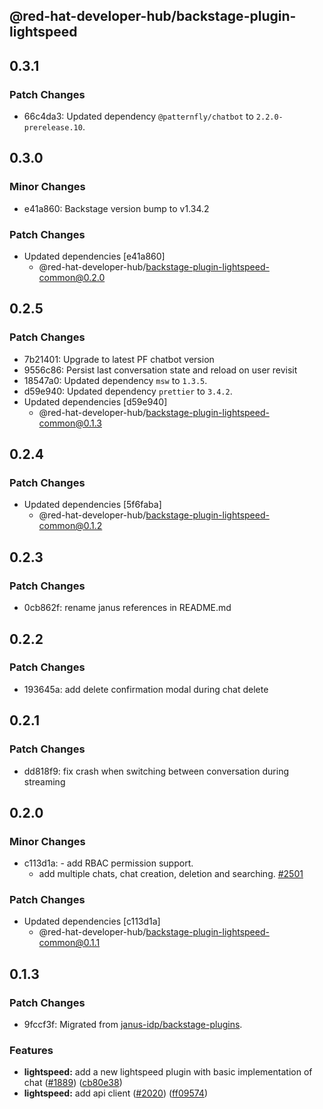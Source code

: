 ## @red-hat-developer-hub/backstage-plugin-lightspeed

## 0.3.1

### Patch Changes

- 66c4da3: Updated dependency `@patternfly/chatbot` to `2.2.0-prerelease.10`.

## 0.3.0

### Minor Changes

- e41a860: Backstage version bump to v1.34.2

### Patch Changes

- Updated dependencies [e41a860]
  - @red-hat-developer-hub/backstage-plugin-lightspeed-common@0.2.0

## 0.2.5

### Patch Changes

- 7b21401: Upgrade to latest PF chatbot version
- 9556c86: Persist last conversation state and reload on user revisit
- 18547a0: Updated dependency `msw` to `1.3.5`.
- d59e940: Updated dependency `prettier` to `3.4.2`.
- Updated dependencies [d59e940]
  - @red-hat-developer-hub/backstage-plugin-lightspeed-common@0.1.3

## 0.2.4

### Patch Changes

- Updated dependencies [5f6faba]
  - @red-hat-developer-hub/backstage-plugin-lightspeed-common@0.1.2

## 0.2.3

### Patch Changes

- 0cb862f: rename janus references in README.md

## 0.2.2

### Patch Changes

- 193645a: add delete confirmation modal during chat delete

## 0.2.1

### Patch Changes

- dd818f9: fix crash when switching between conversation during streaming

## 0.2.0

### Minor Changes

- c113d1a: - add RBAC permission support.
  - add multiple chats, chat creation, deletion and searching. [#2501](https://github.com/janus-idp/backstage-plugins/pull/2501)

### Patch Changes

- Updated dependencies [c113d1a]
  - @red-hat-developer-hub/backstage-plugin-lightspeed-common@0.1.1

## 0.1.3

### Patch Changes

- 9fccf3f: Migrated from [janus-idp/backstage-plugins](https://github.com/janus-idp/backstage-plugins).

### Features

- **lightspeed:** add a new lightspeed plugin with basic implementation of chat ([#1889](https://github.com/janus-idp/backstage-plugins/issues/1889)) ([cb80e38](https://github.com/janus-idp/backstage-plugins/commit/cb80e38d4d35a8097cd84b57c1b8eb12ec5af6b4))
- **lightspeed:** add api client ([#2020](https://github.com/janus-idp/backstage-plugins/issues/2020)) ([ff09574](https://github.com/janus-idp/backstage-plugins/commit/ff095742c542869c7a330d391bd619e97473218c))
